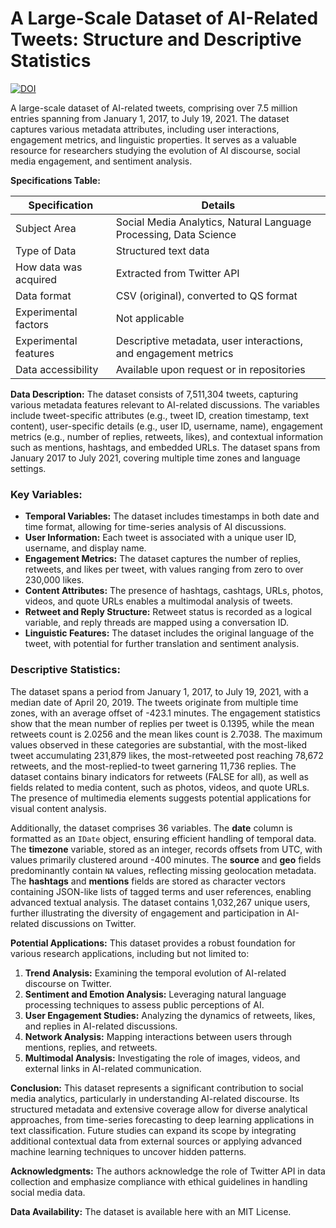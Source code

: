 # A Large-Scale Dataset of AI-Related Tweets: Structure and Descriptive Statistics

[![DOI](https://zenodo.org/badge/926193933.svg)](https://doi.org/10.5281/zenodo.14811861)


A large-scale dataset of AI-related tweets, comprising over 7.5 million entries spanning from January 1, 2017, to July 19, 2021. The dataset captures various metadata attributes, including user interactions, engagement metrics, and linguistic properties. It serves as a valuable resource for researchers studying the evolution of AI discourse, social media engagement, and sentiment analysis. 

**Specifications Table:**

| Specification | Details |
|--------------|---------|
| Subject Area | Social Media Analytics, Natural Language Processing, Data Science |
| Type of Data | Structured text data |
| How data was acquired | Extracted from Twitter API |
| Data format | CSV (original), converted to QS format |
| Experimental factors | Not applicable |
| Experimental features | Descriptive metadata, user interactions, and engagement metrics |
| Data accessibility | Available upon request or in repositories |

**Data Description:**
The dataset consists of 7,511,304 tweets, capturing various metadata features relevant to AI-related discussions. The variables include tweet-specific attributes (e.g., tweet ID, creation timestamp, text content), user-specific details (e.g., user ID, username, name), engagement metrics (e.g., number of replies, retweets, likes), and contextual information such as mentions, hashtags, and embedded URLs. The dataset spans from January 2017 to July 2021, covering multiple time zones and language settings.

### **Key Variables:**
- **Temporal Variables:** The dataset includes timestamps in both date and time format, allowing for time-series analysis of AI discussions.
- **User Information:** Each tweet is associated with a unique user ID, username, and display name.
- **Engagement Metrics:** The dataset captures the number of replies, retweets, and likes per tweet, with values ranging from zero to over 230,000 likes.
- **Content Attributes:** The presence of hashtags, cashtags, URLs, photos, videos, and quote URLs enables a multimodal analysis of tweets.
- **Retweet and Reply Structure:** Retweet status is recorded as a logical variable, and reply threads are mapped using a conversation ID.
- **Linguistic Features:** The dataset includes the original language of the tweet, with potential for further translation and sentiment analysis.

### **Descriptive Statistics:**
The dataset spans a period from January 1, 2017, to July 19, 2021, with a median date of April 20, 2019. The tweets originate from multiple time zones, with an average offset of -423.1 minutes. The engagement statistics show that the mean number of replies per tweet is 0.1395, while the mean retweets count is 2.0256 and the mean likes count is 2.7038. The maximum values observed in these categories are substantial, with the most-liked tweet accumulating 231,879 likes, the most-retweeted post reaching 78,672 retweets, and the most-replied-to tweet garnering 11,736 replies. The dataset contains binary indicators for retweets (FALSE for all), as well as fields related to media content, such as photos, videos, and quote URLs. The presence of multimedia elements suggests potential applications for visual content analysis.

Additionally, the dataset comprises 36 variables. The **date** column is formatted as an `IDate` object, ensuring efficient handling of temporal data. The **timezone** variable, stored as an integer, records offsets from UTC, with values primarily clustered around -400 minutes. The **source** and **geo** fields predominantly contain `NA` values, reflecting missing geolocation metadata. The **hashtags** and **mentions** fields are stored as character vectors containing JSON-like lists of tagged terms and user references, enabling advanced textual analysis. The dataset contains 1,032,267 unique users, further illustrating the diversity of engagement and participation in AI-related discussions on Twitter.

**Potential Applications:**
This dataset provides a robust foundation for various research applications, including but not limited to:
1. **Trend Analysis:** Examining the temporal evolution of AI-related discourse on Twitter.
2. **Sentiment and Emotion Analysis:** Leveraging natural language processing techniques to assess public perceptions of AI.
3. **User Engagement Studies:** Analyzing the dynamics of retweets, likes, and replies in AI-related discussions.
4. **Network Analysis:** Mapping interactions between users through mentions, replies, and retweets.
5. **Multimodal Analysis:** Investigating the role of images, videos, and external links in AI-related communication.

**Conclusion:**
This dataset represents a significant contribution to social media analytics, particularly in understanding AI-related discourse. Its structured metadata and extensive coverage allow for diverse analytical approaches, from time-series forecasting to deep learning applications in text classification. Future studies can expand its scope by integrating additional contextual data from external sources or applying advanced machine learning techniques to uncover hidden patterns.

**Acknowledgments:**
The authors acknowledge the role of Twitter API in data collection and emphasize compliance with ethical guidelines in handling social media data.

**Data Availability:**
The dataset is available here with an MIT License.

